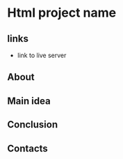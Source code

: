 # Html project name

## links
- link to live server

## About

## Main idea

## Conclusion

## Contacts